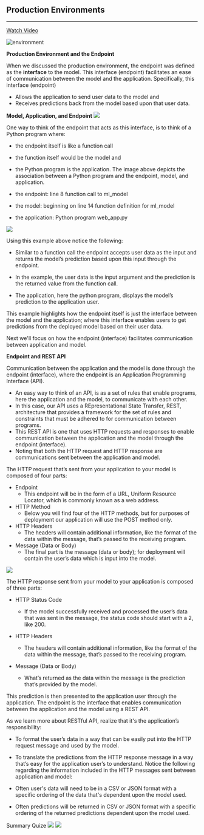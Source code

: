 Production Environments
---
---

[Watch Video](https://www.youtube.com/watch?v=BH23Me3bbF4)

![environment](./Images/environment.png)


**Production Environment and the Endpoint**

When we discussed the production environment, the endpoint was defined as the **interface** to the model. This interface (endpoint) facilitates an ease of communication between the model and the application. Specifically, this interface (endpoint)

* Allows the application to send user data to the model and
* Receives predictions back from the model based upon that user data.

**Model, Application, and Endpoint**
![](./Images/endpointprogram-1.png)

One way to think of the endpoint that acts as this interface, is to think of a Python program where:

* the endpoint itself is like a function call
* the function itself would be the model and
* the Python program is the application.
The image above depicts the association between a Python program and the endpoint, model, and application.

* the endpoint: line 8 function call to ml_model
* the model: beginning on line 14 function definition for ml_model
* the application: Python program web_app.py

![](./Images/endpointprogram-2.png)

Using this example above notice the following:

* Similar to a function call the endpoint accepts user data as the input and returns the model’s prediction based upon this input through the endpoint.

* In the example, the user data is the input argument and the prediction is the returned value from the function call.

* The application, here the python program, displays the model’s prediction to the application user.

This example highlights how the endpoint itself is just the interface between the model and the application; where this interface enables users to get predictions from the deployed model based on their user data.

Next we'll focus on how the endpoint (interface) facilitates communication between application and model.

**Endpoint and REST API**

Communication between the application and the model is done through the endpoint (interface), where the endpoint is an Application Programming Interface (API).

* An easy way to think of an API, is as a set of rules that enable programs, here the application and the model, to communicate with each other.
* In this case, our API uses a REpresentational State Transfer, REST, architecture that provides a framework for the set of rules and constraints that must be adhered to for communication between programs.
* This REST API is one that uses HTTP requests and responses to enable communication between the application and the model through the endpoint (interface).
* Noting that both the HTTP request and HTTP response are communications sent between the application and model.

The HTTP request that’s sent from your application to your model is composed of four parts:

* Endpoint
    * This endpoint will be in the form of a URL, Uniform Resource Locator, which is commonly known as a web address.
* HTTP Method
    * Below you will find four of the HTTP methods, but for purposes of deployment our application will use the POST method only.
* HTTP Headers
    * The headers will contain additional information, like the format of the data within the message, that’s passed to the receiving program.
* Message (Data or Body)
    * The final part is the message (data or body); for deployment will contain the user’s data which is input into the model.

![](./Images/httpmethods.png)

The HTTP response sent from your model to your application is composed of three parts:

* HTTP Status Code
    * If the model successfully received and processed the user’s data that was sent in the message, the status code should start with a 2, like 200.

* HTTP Headers
    * The headers will contain additional information, like the format of the data within the message, that’s passed to the receiving program.

* Message (Data or Body)
    * What’s returned as the data within the message is the prediction that’s provided by the model.

This prediction is then presented to the application user through the application. The endpoint is the interface that enables communication between the application and the model using a REST API.

As we learn more about RESTful API, realize that it's the application’s responsibility:

* To format the user’s data in a way that can be easily put into the HTTP request message and used by the model.
* To translate the predictions from the HTTP response message in a way that’s easy for the application user’s to understand.
Notice the following regarding the information included in the HTTP messages sent between application and model:

* Often user's data will need to be in a CSV or JSON format with a specific ordering of the data that's dependent upon the model used.
* Often predictions will be returned in CSV or JSON format with a specific ordering of the returned predictions dependent upon the model used.

Summary Quize
![](./Images/quiz1.PNG)
![](./Images/quiz2.PNG)
